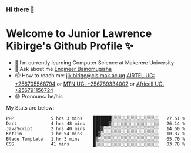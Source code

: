 ### Hi there 👋 
# Welcome to Junior Lawrence Kibirge's Github Profile ✨
 
<!--
**juniorkibirige/juniorkibirige** is a ✨ _special_ ✨ repository because its `README.md` (this file) appears on your GitHub profile.

Here are some ideas to get you started:

- 🔭 I’m currently working on ...
- 🌱 I’m currently learning ...
- 👯 I’m looking to collaborate on ...
- 🤔 I’m looking for help with ...
- 💬 Ask me about ...
- 📫 How to reach me: ...
- 😄 Pronouns: ...
- ⚡ Fun fact: ...
-->
- 🌱 I’m currently learning Computer Science at Makerere University
- 💬 Ask about me [Engineer Bainomugisha](mailto:baino@mak.ac.ug)
- 📫 How to reach me: [jlkibirige@cis.mak.ac.ug](mailto:jlkibirige@cis.mak.ac.ug) [AIRTEL UG: +256705568794](tel:+256705568794) or [MTN UG: +256789334002](tel:+256789334002) or [Africell UG: +256791156724](tel:+256791156724)
- 😄 Pronouns: he/his

My Stats are below:

<!--START_SECTION:waka-->

```text
PHP              5 hrs 3 mins    ███████░░░░░░░░░░░░░░░░░░   27.51 %
Dart             4 hrs 48 mins   ██████▓░░░░░░░░░░░░░░░░░░   26.14 %
JavaScript       2 hrs 40 mins   ███▓░░░░░░░░░░░░░░░░░░░░░   14.50 %
Kotlin           1 hr 54 mins    ██▓░░░░░░░░░░░░░░░░░░░░░░   10.37 %
Blade Template   1 hr 3 mins     █▒░░░░░░░░░░░░░░░░░░░░░░░   05.70 %
CSS              41 mins         █░░░░░░░░░░░░░░░░░░░░░░░░   03.78 %
```

<!--END_SECTION:waka-->
